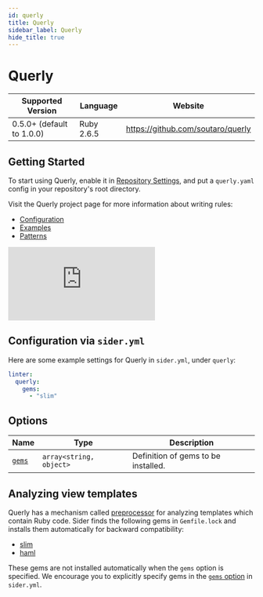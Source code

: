 ```yaml
---
id: querly
title: Querly
sidebar_label: Querly
hide_title: true
---
```


# Querly

| Supported Version         | Language   | Website                           |
| ------------------------- | ---------- | --------------------------------- |
| 0.5.0+ (default to 1.0.0) | Ruby 2.6.5 | https://github.com/soutaro/querly |

## Getting Started

To start using Querly, enable it in [Repository Settings](../../getting-started/repository-settings.md),
and put a `querly.yaml` config in your repository's root directory.

Visit the Querly project page for more information about writing rules:

- [Configuration](https://github.com/soutaro/querly/blob/master/manual/configuration.md)
- [Examples](https://github.com/soutaro/querly/blob/master/manual/examples.md)
- [Patterns](https://github.com/soutaro/querly/blob/master/manual/patterns.md)

<div class="Video">
 <iframe class="Video__iframe" src="https://www.youtube.com/embed/WtHmNuWJzPA" frameborder="0" allowfullscreen></iframe>
</div>

## Configuration via `sider.yml`

Here are some example settings for Querly in `sider.yml`, under `querly`:

```yaml
linter:
  querly:
    gems:
      - "slim"
```

## Options

| Name                                                                | Type                    | Description                         |
| ------------------------------------------------------------------- | ----------------------- | ----------------------------------- |
| [`gems`](../../getting-started/custom-configuration.md#gems-option) | `array<string, object>` | Definition of gems to be installed. |

## Analyzing view templates

Querly has a mechanism called [preprocessor](https://github.com/soutaro/querly/blob/master/manual/configuration.md#preprocessor) for analyzing templates which contain Ruby code.
Sider finds the following gems in `Gemfile.lock` and installs them automatically for backward compatibility:

- [slim](https://github.com/slim-template/slim)
- [haml](https://github.com/haml/haml)

These gems are not installed automatically when the `gems` option is specified. We encourage you to explicitly specify gems in the [`gems` option](../../getting-started/custom-configuration.md#gems-option) in `sider.yml`.
